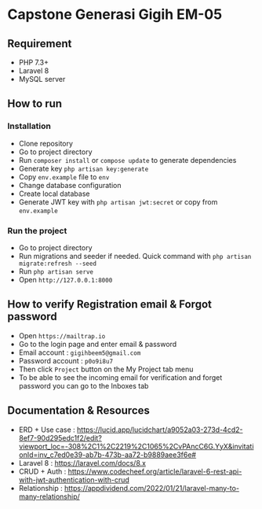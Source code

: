 # Capstone Generasi Gigih EM-05

## Requirement
- PHP 7.3+
- Laravel 8
- MySQL server

## How to run
### Installation
- Clone repository
- Go to project directory
- Run `composer install` or `compose update` to generate dependencies
- Generate key `php artisan key:generate`
- Copy `env.example` file to `env`
- Change database configuration
- Create local database
- Generate JWT key with `php artisan jwt:secret` or copy from `env.example`
### Run the project
- Go to project directory
- Run migrations and seeder if needed. Quick command with `php artisan migrate:refresh --seed`
- Run `php artisan serve`
- Open `http://127.0.0.1:8000`

## How to verify Registration email & Forgot password
- Open `https://mailtrap.io`
- Go to the login page and enter email & password
- Email account : `gigihbeem5@gmail.com`
- Password account : `p0o9i8u7`
- Then click `Project` button on the My Project tab menu
- To be able to see the incoming email for verification and forget password you can go to the Inboxes tab

## Documentation & Resources
- ERD + Use case : https://lucid.app/lucidchart/a9052a03-273d-4cd2-8ef7-90d295edc1f2/edit?viewport_loc=-308%2C1%2C2219%2C1065%2CvPAncC6G.YyX&invitationId=inv_c7ed0e39-ab7b-473b-aa72-b9889aee3f6e#
- Laravel 8 : https://laravel.com/docs/8.x 
- CRUD + Auth : https://www.codecheef.org/article/laravel-6-rest-api-with-jwt-authentication-with-crud 
- Relationship : https://appdividend.com/2022/01/21/laravel-many-to-many-relationship/ 

